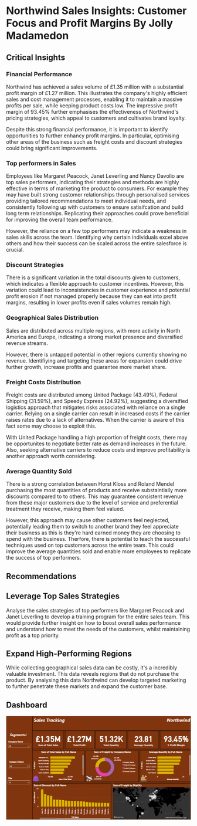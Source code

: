 # Northwind Sales Insights: Customer Focus and Profit Margins By Jolly Madamedon

## Critical Insights 
### Financial Performance
Northwind has achieved a sales volume of £1.35 million with a substantial profit margin of £1.27 million. This illustrates the company's highly efficient sales and cost management processes, enabling it to maintain a massive profits per sale, while keeping product costs low. The impressive profit margin of 93.45% further emphasises the effectiveness of Northwind's pricing strategies, which appeal to customers and cultivates brand loyalty. 

Despite this strong financial performance, it is important to identify opportunities to further enhancy profit margins. In particular, optimising other areas of the business such as freight costs and discount strategies could bring significant improvements. 

### Top performers in Sales
Employees like Margaret Peacock, Janet Leverling and Nancy Davolio are top sales performers, indicating their strategies and methods are highly effective in terms of marketing the product to consumers. For example they may have built strong customer relationships through personalised services providing tailored recommendations to meet individual needs, and consistently following up with customers to ensure satisifcation and build long term relationships. Replicating their approaches could prove beneficial for improving the overall team performance.

However, the reliance on a few top performers may indicate a weakness in sales skills across the team. Identifying why certain individuals excel above others and how their success can be scaled across the entire salesforce is crucial.

### Discount Strategies
There is a significant variation in the total discounts given to customers, which indicates a flexible approach to customer incentives. However, this variation could lead to inconsistencies in customer experience and potential profit erosion if not managed properly because they can eat into profit margins, resulting in lower profits even if sales volumes remain high.

### Geographical Sales Distribution
Sales are distributed across multiple regions, with more activity in North America and Europe, indicating a strong market presence and diversified revenue streams.

However, there is untapped potential in other regions currently showing no revenue. Identifiying and targeting these areas for expansion could drive further growth, increase profits and guarantee more market share.

### Freight Costs Distribution
Freight costs are distributed among United Package (43.49%), Federal Shipping (31.59%), and Speedy Express (24.92%), suggesting a diversified logistics approach that mitigates risks associated with reliance on a single carrier. Relying on a single carrier can result in increased costs if the carrier raises rates due to a lack of alternatives. When the carrier is aware of this fact some may choose to exploit this.

With United Package handling a high proportion of freight costs, there may be opportunites to negotiate better rate as demand increases in the future. Also, seeking alternative carriers to reduce costs and improve profitability is another approach worth considering.

### Average Quantity Sold
There is a strong correlation between Horst Kloss and Roland Mendel purchasing the most quantities of products and receive substaintially more discounts compared to to others. This may guarantee consistent revenue from these major customers due to the level of service and preferential treatment they receive, making them feel valued.

However, this approach may cause other customers feel neglected, potentially leading them to switch to another brand they feel appreciate their business as this is they're hard earned money they are choosing to spend with the business. Therfore, there is potential to teach the successful techniques used on top customers across the entire team. This could improve the average quantities sold and enable more employees to replicate the success of top performers.

## Recommendations

## Leverage Top Sales Strategies
Analyse the sales strategies  of top performers like Margaret Peacock and Janet Leverling to develop a training program for the entire sales team. This would provide further insight on how to boost overall sales performance and understand how to meet the needs of the customers, whilst maintaining profit as a top priority.

## Expand High-Performing Regions
While collecting geographical sales data can be costly, it's a incredibly valuable investment. This data reveals regions that do not purchase the product. By analysing this data Northwind can develop targeted marketing to further penetrate these markets and expand the customer base.

## Dashboard
![Northwind Dataset](https://github.com/Mojm4321/Northwind-Sales-Dashboard/blob/main/Screenshot%202024-07-13%20213524.png)